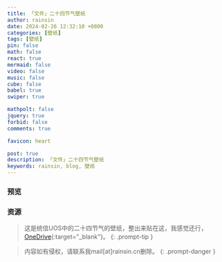 ```yaml
---
title: 「文件」二十四节气壁纸
author: rainsin
date: 2024-02-26 12:32:10 +0800
categories: [壁纸]
tags: [壁纸]
pin: false
math: false
react: true
mermaid: false
video: false
music: false
cube: false
babel: true
swiper: true

mathpolt: false
jquery: true
forbid: false
comments: true

favicon: heart

post: true
description: 「文件」二十四节气壁纸
keywords: rainsin, blog, 壁纸
---
```


<link rel="stylesheet" href="/assets/post/24/index.css"/>

### 预览

<div id="swiper-jieqi"></div>

### 资源

> 这是统信UOS中的二十四节气的壁纸，整出来贴在这，我感觉还行，[OneDrive](https://1drv.ms/f/s!Aoer2cU5SlOFiP5a5AZ6JpO9-uIBFQ?e=NAJZn9){:target="_blank"}。
{: .prompt-tip }

> 内容如有侵权，请联系我<span>mail[at]rainsin.cn</span>删除。
{: .prompt-danger }

<script type="text/babel" src="/assets/post/24/index.js"></script>
